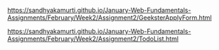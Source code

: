 https://sandhyakamurti.github.io/January-Web-Fundamentals-Assignments/February/Week2/Assignment2/GeeksterApplyForm.html

https://sandhyakamurti.github.io/January-Web-Fundamentals-Assignments/February/Week2/Assignment2/TodoList.html

